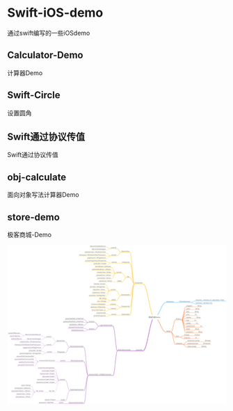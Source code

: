 # Swift-iOS-demo
通过swift编写的一些iOSdemo

## Calculator-Demo

计算器Demo

## Swift-Circle

设置圆角

## Swift通过协议传值

Swift通过协议传值

## obj-calculate

面向对象写法计算器Demo

## store-demo

极客商城-Demo

![avatar](store-demo/商城列表Demo.png)

